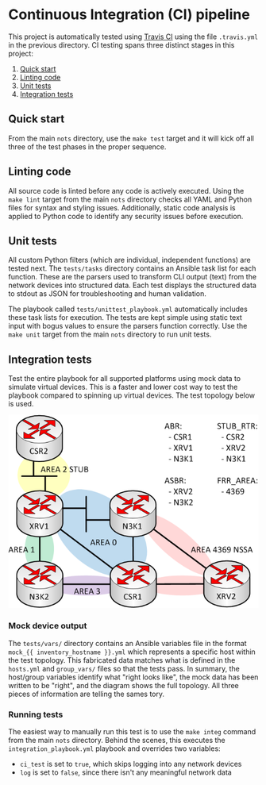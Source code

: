 # Continuous Integration (CI) pipeline
This project is automatically tested using [Travis CI](https://travis-ci.org)
using the file `.travis.yml` in the previous directory. CI testing spans
three distinct stages in this project:

  1. [Quick start](#quick-start)
  2. [Linting code](#linting-code)
  3. [Unit tests](#unit-tests)
  4. [Integration tests](#integration-tests)


## Quick start
From the main `nots` directory, use the `make test` target and it will
kick off all three of the test phases in the proper sequence.

## Linting code
All source code is linted before any code is actively executed. Using
the `make lint` target from the main `nots` directory checks all YAML and Python
files for syntax and styling issues. Additionally, static code
analysis is applied to Python code to identify any security issues before
execution.

## Unit tests
All custom Python filters (which are individual, independent functions) are
tested next. The `tests/tasks` directory contains an Ansible task list for
each function. These are the parsers used to transform CLI output (text)
from the network devices into structured data. Each test displays the
structured data to stdout as JSON for troubleshooting and human validation.

The playbook called `tests/unittest_playbook.yml` automatically includes
these task lists for execution. The tests are kept simple using static text
input with bogus values to ensure the parsers function correctly. Use
the `make unit` target from the main `nots` directory to run unit tests.

## Integration tests
Test the entire playbook for all supported platforms using mock data
to simulate virtual devices. This is a faster and lower cost way to test
the playbook compared to spinning up virtual devices. The test topology
below is used.

![CI Topology](nots.png)

### Mock device output
The `tests/vars/` directory contains an Ansible variables file in the
format `mock_{{ inventory_hostname }}.yml` which represents a specific
host within the test topology. This fabricated data matches what is defined
in the `hosts.yml` and `group_vars/` files so that the tests pass. In
summary, the host/group variables identify what "right looks like", the mock
data has been written to be "right", and the diagram shows the full topology.
All three pieces of information are telling the sames tory.

### Running tests
The easiest way to manually run this test is to use the `make integ` command
from the main `nots` directory. Behind the scenes, this executes the
`integration_playbook.yml` playbook and overrides two variables:
  * `ci_test` is set to `true`, which skips logging into any network devices
  * `log` is set to `false`, since there isn't any meaningful network data
